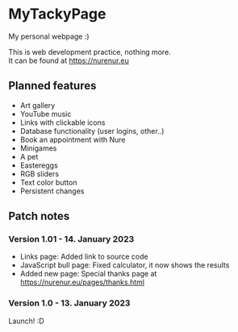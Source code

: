 # MyTackyPage
My personal webpage :)
  
  This is web development practice, nothing more.  
  It can be found at https://nurenur.eu
  
## Planned features
- Art gallery
- YouTube music
- Links with clickable icons
- Database functionality (user logins, other..)
- Book an appointment with Nure
- Minigames
- A pet
- Eastereggs
- RGB sliders
- Text color button
- Persistent changes

## Patch notes
### Version 1.01 - 14. January 2023
- Links page: Added link to source code
- JavaScript bull page: Fixed calculator, it now shows the results
- Added new page: Special thanks page at https://nurenur.eu/pages/thanks.html

### Version 1.0 - 13. January 2023
Launch! :D

